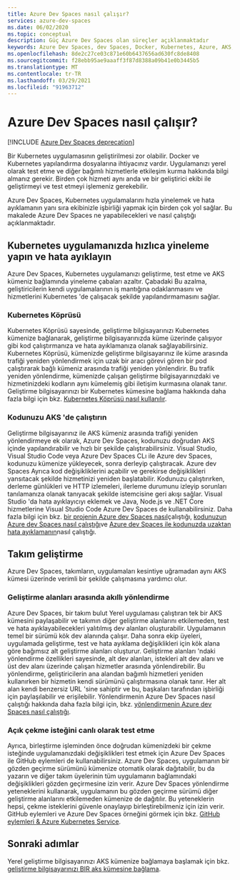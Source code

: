 ```yaml
---
title: Azure Dev Spaces nasıl çalışır?
services: azure-dev-spaces
ms.date: 06/02/2020
ms.topic: conceptual
description: Güç Azure Dev Spaces olan süreçler açıklanmaktadır
keywords: Azure Dev Spaces, dev Spaces, Docker, Kubernetes, Azure, AKS, Azure Kubernetes hizmeti, kapsayıcılar
ms.openlocfilehash: 8de2c27ce03c871e60b6437656ad630fc8de8408
ms.sourcegitcommit: f28ebb95ae9aaaff3f87d8388a09b41e0b3445b5
ms.translationtype: MT
ms.contentlocale: tr-TR
ms.lasthandoff: 03/29/2021
ms.locfileid: "91963712"
---
```

# <a name="how-azure-dev-spaces-works"></a>Azure Dev Spaces nasıl çalışır?

[!INCLUDE [Azure Dev Spaces deprecation](../../includes/dev-spaces-deprecation.md)]

Bir Kubernetes uygulamasının geliştirilmesi zor olabilir. Docker ve Kubernetes yapılandırma dosyalarına ihtiyacınız vardır. Uygulamanızı yerel olarak test etme ve diğer bağımlı hizmetlerle etkileşim kurma hakkında bilgi almanız gerekir. Birden çok hizmeti aynı anda ve bir geliştirici ekibi ile geliştirmeyi ve test etmeyi işlemeniz gerekebilir.

Azure Dev Spaces, Kubernetes uygulamalarını hızla yinelemek ve hata ayıklamanın yanı sıra ekibinizle işbirliği yapmak için birden çok yol sağlar. Bu makalede Azure Dev Spaces ne yapabilecekleri ve nasıl çalıştığı açıklanmaktadır.

## <a name="rapidly-iterate-and-debug-your-kubernetes-application"></a>Kubernetes uygulamanızda hızlıca yineleme yapın ve hata ayıklayın

Azure Dev Spaces, Kubernetes uygulamanızı geliştirme, test etme ve AKS kümeniz bağlamında yineleme çabaları azaltır. Çabadaki Bu azalma, geliştiricilerin kendi uygulamalarının iş mantığına odaklanmasını ve hizmetlerini Kubernetes 'de çalışacak şekilde yapılandırmamasını sağlar.

### <a name="bridge-to-kubernetes"></a>Kubernetes Köprüsü

Kubernetes Köprüsü sayesinde, geliştirme bilgisayarınızı Kubernetes kümenize bağlanarak, geliştirme bilgisayarınızda küme üzerinde çalışıyor gibi kod çalıştırmanıza ve hata ayıklamanıza olanak sağlayabilirsiniz. Kubernetes Köprüsü, kümenizde geliştirme bilgisayarınız ile küme arasında trafiği yeniden yönlendirmek için uzak bir aracı görevi gören bir pod çalıştırarak bağlı kümeniz arasında trafiği yeniden yönlendirir. Bu trafik yeniden yönlendirme, kümenizde çalışan geliştirme bilgisayarınızdaki ve hizmetinizdeki kodların aynı kümelemiş gibi iletişim kurmasına olanak tanır. Geliştirme bilgisayarınızı bir Kubernetes kümesine bağlama hakkında daha fazla bilgi için bkz. [Kubernetes Köprüsü nasıl kullanılır][how-it-works-bridge-to-kubernetes].

### <a name="run-your-code-in-aks"></a>Kodunuzu AKS 'de çalıştırın

Geliştirme bilgisayarınız ile AKS kümeniz arasında trafiği yeniden yönlendirmeye ek olarak, Azure Dev Spaces, kodunuzu doğrudan AKS içinde yapılandırabilir ve hızlı bir şekilde çalıştırabilirsiniz. Visual Studio, Visual Studio Code veya Azure Dev Spaces CLı ile Azure dev Spaces, kodunuzu kümenize yükleyecek, sonra derleyip çalıştıracak. Azure dev Spaces Ayrıca kod değişikliklerini açabilir ve gerekirse değişiklikleri yansıtacak şekilde hizmetinizi yeniden başlatabilir. Kodunuzu çalıştırırken, derleme günlükleri ve HTTP izlemeleri, ilerleme durumunu izleyip sorunları tanılamanıza olanak tanıyacak şekilde istemcisine geri akışı sağlar. Visual Studio 'da hata ayıklayıcıyı eklemek ve Java, Node.js ve .NET Core hizmetlerine Visual Studio Code Azure Dev Spaces de kullanabilirsiniz. Daha fazla bilgi için bkz. [bir projenin Azure dev Spaces nasıl][how-it-works-prep]çalıştığı, [kodunuzun Azure dev Spaces nasıl çalıştığı][how-it-works-up]ve [Azure dev Spaces ile kodunuzda uzaktan hata ayıklamanın][how-it-works-remote-debugging]nasıl çalıştığı.

## <a name="team-development"></a>Takım geliştirme

Azure Dev Spaces, takımların, uygulamaları kesintiye uğramadan aynı AKS kümesi üzerinde verimli bir şekilde çalışmasına yardımcı olur.

### <a name="intelligent-routing-between-dev-spaces"></a>Geliştirme alanları arasında akıllı yönlendirme

Azure Dev Spaces, bir takım bulut Yerel uygulaması çalıştıran tek bir AKS kümesini paylaşabilir ve takımın diğer geliştirme alanlarını etkilemeden, test ve hata ayıklayabilecekleri yalıtılmış dev alanları oluşturabilir. Uygulamanın temel bir sürümü kök dev alanında çalışır. Daha sonra ekip üyeleri, uygulamada geliştirme, test ve hata ayıklama değişiklikleri için kök alana göre bağımsız alt geliştirme alanları oluşturur. Geliştirme alanları 'ndaki yönlendirme özellikleri sayesinde, alt dev alanları, istekleri alt dev alanı ve üst dev alanı üzerinde çalışan hizmetler arasında yönlendirebilir. Bu yönlendirme, geliştiricilerin ana alandan bağımlı hizmetleri yeniden kullanırken bir hizmetin kendi sürümünü çalıştırmasına olanak tanır. Her alt alan kendi benzersiz URL 'sine sahiptir ve bu, başkaları tarafından işbirliği için paylaşılabilir ve erişilebilir. Yönlendirmenin Azure Dev Spaces nasıl çalıştığı hakkında daha fazla bilgi için, bkz. [yönlendirmenin Azure dev Spaces nasıl çalıştığı][how-it-works-routing].

### <a name="live-testing-an-open-pull-request"></a>Açık çekme isteğini canlı olarak test etme

Ayrıca, birleştirme işleminden önce doğrudan kümenizdeki bir çekme isteğinde uygulamanızdaki değişiklikleri test etmek için Azure Dev Spaces ile GitHub eylemleri de kullanabilirsiniz. Azure Dev Spaces, uygulamanın bir gözden geçirme sürümünü kümenize otomatik olarak dağıtabilir, bu da yazarın ve diğer takım üyelerinin tüm uygulamanın bağlamındaki değişiklikleri gözden geçirmesine izin verir. Azure Dev Spaces yönlendirme yeteneklerini kullanarak, uygulamanın bu gözden geçirme sürümü diğer geliştirme alanlarını etkilemeden kümenize de dağıtılır. Bu yeteneklerin hepsi, çekme isteklerini güvenle onaylayıp birleştirebilmeniz için izin verir. GitHub eylemleri ve Azure Dev Spaces örneğini görmek için bkz. [GitHub eylemleri & Azure Kubernetes Service][pr-flow].

## <a name="next-steps"></a>Sonraki adımlar

Yerel geliştirme bilgisayarınızı AKS kümenize bağlamaya başlamak için bkz. [geliştirme bilgisayarınızı BIR aks kümesine bağlama][connect].


[connect]: https://code.visualstudio.com/docs/containers/bridge-to-kubernetes
[how-it-works-bridge-to-kubernetes]: /visualstudio/containers/overview-bridge-to-kubernetes
[how-it-works-prep]: how-dev-spaces-works-prep.md
[how-it-works-remote-debugging]: how-dev-spaces-works-remote-debugging.md
[how-it-works-routing]: how-dev-spaces-works-routing.md
[how-it-works-up]: how-dev-spaces-works-up.md
[pr-flow]: how-to/github-actions.md
[routing]: #team-development